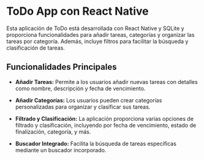 # ToDo App con React Native

Esta aplicación de ToDo está desarrollada con React Native y SQLite y proporciona funcionalidades para añadir tareas, categorías y organizar las tareas por categoría. Además, incluye filtros para facilitar la búsqueda y clasificación de tareas.

## Funcionalidades Principales

- **Añadir Tareas:** Permite a los usuarios añadir nuevas tareas con detalles como nombre, descripción y fecha de vencimiento.

- **Añadir Categorías:** Los usuarios pueden crear categorías personalizadas para organizar y clasificar sus tareas.

- **Filtrado y Clasificación:** La aplicación proporciona varias opciones de filtrado y clasificación, incluyendo por fecha de vencimiento, estado de finalización, categoría, y más.

- **Buscador Integrado:** Facilita la búsqueda de tareas específicas mediante un buscador incorporado.
